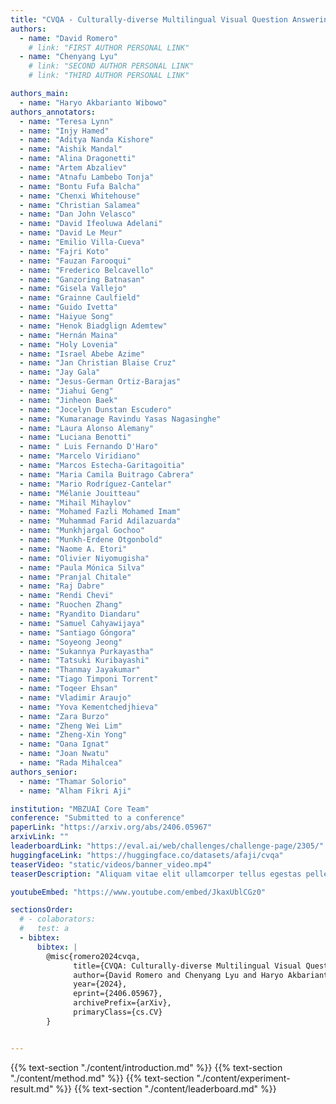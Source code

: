 ```yaml
---
title: "CVQA - Culturally-diverse Multilingual Visual Question Answering Benchmark"
authors:
  - name: "David Romero"
    # link: "FIRST AUTHOR PERSONAL LINK"
  - name: "Chenyang Lyu"
    # link: "SECOND AUTHOR PERSONAL LINK"
    # link: "THIRD AUTHOR PERSONAL LINK"

authors_main:
  - name: "Haryo Akbarianto Wibowo"
authors_annotators:
  - name: "Teresa Lynn"
  - name: "Injy Hamed"
  - name: "Aditya Nanda Kishore"
  - name: "Aishik Mandal"
  - name: "Alina Dragonetti"
  - name: "Artem Abzaliev"
  - name: "Atnafu Lambebo Tonja"
  - name: "Bontu Fufa Balcha"
  - name: "Chenxi Whitehouse"
  - name: "Christian Salamea"
  - name: "Dan John Velasco"
  - name: "David Ifeoluwa Adelani"
  - name: "David Le Meur"
  - name: "Emilio Villa-Cueva"
  - name: "Fajri Koto"
  - name: "Fauzan Farooqui"
  - name: "Frederico Belcavello"
  - name: "Ganzoring Batnasan"
  - name: "Gisela Vallejo"
  - name: "Grainne Caulfield"
  - name: "Guido Ivetta"
  - name: "Haiyue Song"
  - name: "Henok Biadglign Ademtew"
  - name: "Hernán Maina"
  - name: "Holy Lovenia"
  - name: "Israel Abebe Azime"
  - name: "Jan Christian Blaise Cruz"
  - name: "Jay Gala"
  - name: "Jesus-German Ortiz-Barajas"
  - name: "Jiahui Geng"
  - name: "Jinheon Baek"
  - name: "Jocelyn Dunstan Escudero"
  - name: "Kumaranage Ravindu Yasas Nagasinghe"
  - name: "Laura Alonso Alemany"
  - name: "Luciana Benotti"
  - name: " Luis Fernando D'Haro"
  - name: "Marcelo Viridiano"
  - name: "Marcos Estecha-Garitagoitia"
  - name: "Maria Camila Buitrago Cabrera"
  - name: "Mario Rodríguez-Cantelar"
  - name: "Mélanie Jouitteau"
  - name: "Mihail Mihaylov"
  - name: "Mohamed Fazli Mohamed Imam"
  - name: "Muhammad Farid Adilazuarda"
  - name: "Munkhjargal Gochoo"
  - name: "Munkh-Erdene Otgonbold"
  - name: "Naome A. Etori"
  - name: "Olivier Niyomugisha"
  - name: "Paula Mónica Silva"
  - name: "Pranjal Chitale"
  - name: "Raj Dabre"
  - name: "Rendi Chevi"
  - name: "Ruochen Zhang"
  - name: "Ryandito Diandaru"
  - name: "Samuel Cahyawijaya"
  - name: "Santiago Góngora"
  - name: "Soyeong Jeong"
  - name: "Sukannya Purkayastha"
  - name: "Tatsuki Kuribayashi"
  - name: "Thanmay Jayakumar"
  - name: "Tiago Timponi Torrent"
  - name: "Toqeer Ehsan"
  - name: "Vladimir Araujo"
  - name: "Yova Kementchedjhieva"
  - name: "Zara Burzo"
  - name: "Zheng Wei Lim"
  - name: "Zheng-Xin Yong"
  - name: "Oana Ignat"
  - name: "Joan Nwatu"
  - name: "Rada Mihalcea"
authors_senior:
  - name: "Thamar Solorio"
  - name: "Alham Fikri Aji"

institution: "MBZUAI Core Team"
conference: "Submitted to a conference"
paperLink: "https://arxiv.org/abs/2406.05967"
arxivLink: ""
leaderboardLink: "https://eval.ai/web/challenges/challenge-page/2305/"
huggingfaceLink: "https://huggingface.co/datasets/afaji/cvqa"
teaserVideo: "static/videos/banner_video.mp4"
teaserDescription: "Aliquam vitae elit ullamcorper tellus egestas pellentesque."

youtubeEmbed: "https://www.youtube.com/embed/JkaxUblCGz0"

sectionsOrder:
  # - colaborators: 
  #   test: a
  - bibtex:
      bibtex: |
        @misc{romero2024cvqa,
              title={CVQA: Culturally-diverse Multilingual Visual Question Answering Benchmark}, 
              author={David Romero and Chenyang Lyu and Haryo Akbarianto Wibowo and Teresa Lynn and Injy Hamed and Aditya Nanda Kishore and Aishik Mandal and Alina Dragonetti and Artem Abzaliev and Atnafu Lambebo Tonja and Bontu Fufa Balcha and Chenxi Whitehouse and Christian Salamea and Dan John Velasco and David Ifeoluwa Adelani and David Le Meur and Emilio Villa-Cueva and Fajri Koto and Fauzan Farooqui and Frederico Belcavello and Ganzorig Batnasan and Gisela Vallejo and Grainne Caulfield and Guido Ivetta and Haiyue Song and Henok Biadglign Ademtew and Hernán Maina and Holy Lovenia and Israel Abebe Azime and Jan Christian Blaise Cruz and Jay Gala and Jiahui Geng and Jesus-German Ortiz-Barajas and Jinheon Baek and Jocelyn Dunstan and Laura Alonso Alemany and Kumaranage Ravindu Yasas Nagasinghe and Luciana Benotti and Luis Fernando D'Haro and Marcelo Viridiano and Marcos Estecha-Garitagoitia and Maria Camila Buitrago Cabrera and Mario Rodríguez-Cantelar and Mélanie Jouitteau and Mihail Mihaylov and Mohamed Fazli Mohamed Imam and Muhammad Farid Adilazuarda and Munkhjargal Gochoo and Munkh-Erdene Otgonbold and Naome Etori and Olivier Niyomugisha and Paula Mónica Silva and Pranjal Chitale and Raj Dabre and Rendi Chevi and Ruochen Zhang and Ryandito Diandaru and Samuel Cahyawijaya and Santiago Góngora and Soyeong Jeong and Sukannya Purkayastha and Tatsuki Kuribayashi and Thanmay Jayakumar and Tiago Timponi Torrent and Toqeer Ehsan and Vladimir Araujo and Yova Kementchedjhieva and Zara Burzo and Zheng Wei Lim and Zheng Xin Yong and Oana Ignat and Joan Nwatu and Rada Mihalcea and Thamar Solorio and Alham Fikri Aji},
              year={2024},
              eprint={2406.05967},
              archivePrefix={arXiv},
              primaryClass={cs.CV}
        }


---
```


<!-- {{% abstract %}}
Visual Question Answering~(VQA) is an important task in multimodal AI, and it is often used to test the ability of vision-language models to understand and reason on knowledge present in both visual and textual data. However, most of the current VQA datasets and models are primarily focused on English and a few major world languages, with images that are typically Western-centric. While recent efforts have tried to increase the number of languages covered on VQA datasets, they still lack diversity in low-resource languages. More importantly, although these datasets often extend their linguistic range via translation or some other approaches, they usually keep images the same, resulting in narrow cultural representation. To address these limitations, we construct CVQA, a new Culturally-diverse multilingual Visual Question Answering benchmark, designed to cover a rich set of languages and cultures, where we engage native speakers and cultural experts in the data collection process. As a result, CVQA includes culturally-driven images and questions from across 28 countries on four continents, covering 26 languages with 11 scripts, providing a total of 9k questions. We then benchmark several Multimodal Large Language Models (MLLMs) on CVQA, and show that the dataset is challenging for the current state-of-the-art models. This benchmark can serve as a probing evaluation suite for assessing the cultural capability and bias of multimodal models and hopefully encourage more research efforts toward increasing cultural awareness and linguistic diversity in this field.{{% /abstract %}} -->

{{% text-section "./content/introduction.md" %}}
{{% text-section "./content/method.md" %}}
{{% text-section "./content/experiment-result.md" %}}
{{% text-section "./content/leaderboard.md" %}}


